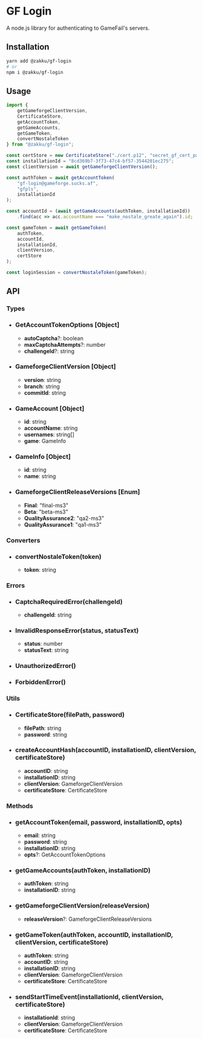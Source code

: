 # GF Login

A node.js library for authenticating to GameFail's servers.

## Installation

```bash
yarn add @zakku/gf-login
# or
npm i @zakku/gf-login
```

## Usage

```typescript
import {
    getGameforgeClientVersion,
    CertificateStore,
    getAccountToken,
    getGameAccounts,
    getGameToken,
    convertNostaleToken
} from "@zakku/gf-login";

const certStore = new CertificateStore("./cert.p12", "secret_gf_cert_password");
const installationId = "8cd369b7-3f73-47c4-bf57-3544201ec275";
const clientVersion = await getGameforgeClientVersion();

const authToken = await getAccountToken(
    "gf-login@gameforge.sucks.af",
    "gfpls",
    installationId
);

const accountId = (await getGameAccounts(authToken, installationId))
    .find(acc => acc.accountName === "make_nostale_greate_again").id;

const gameToken = await getGameToken(
    authToken,
    accountId,
    installationId,
    clientVersion,
    certStore
);

const loginSession = convertNostaleToken(gameToken);
```

## API

### Types

- ### GetAccountTokenOptions [Object]
    - **autoCaptcha**?: boolean
    - **maxCaptchaAttempts**?: number
    - **challengeId**?: string
- ### GameforgeClientVersion [Object]
    - **version**: string
    - **branch**: string
    - **commitId**: string
- ### GameAccount [Object]
    - **id**: string
    - **accountName**: string
    - **usernames**: string[]
    - **game**: GameInfo
- ### GameInfo [Object]
    - **id**: string
    - **name**: string
- ### GameforgeClientReleaseVersions [Enum]
    - **Final**: "final-ms3"
    - **Beta**: "beta-ms3"
    - **QualityAssurance2**: "qa2-ms3"
    - **QualityAssurance1**: "qa1-ms3"

### Converters

- ### convertNostaleToken(token)
    - **token**: string

### Errors

- ### CaptchaRequiredError(challengeId)
    - **challengeId**: string
- ### InvalidResponseError(status, statusText)
    - **status**: number
    - **statusText**: string
- ### UnauthorizedError()
- ### ForbiddenError()

### Utils

- ### CertificateStore(filePath, password)
    - **filePath**: string
    - **password**: string
- ### createAccountHash(accountID, installationID, clientVersion, certificateStore)
    - **accountID**: string
    - **installationID**: string
    - **clientVersion**: GameforgeClientVersion
    - **certificateStore**: CertificateStore

### Methods

- ### getAccountToken(email, password, installationID, opts)
    - **email**: string
    - **password**: string
    - **installationID**: string
    - **opts**?: GetAccountTokenOptions
- ### getGameAccounts(authToken, installationID)
    - **authToken**: string
    - **installationID**: string
- ### getGameforgeClientVersion(releaseVersion)
    - **releaseVersion**?: GameforgeClientReleaseVersions
- ### getGameToken(authToken, accountID, installationID, clientVersion, certificateStore)
    - **authToken**: string
    - **accountID**: string
    - **installationID**: string
    - **clientVersion**: GameforgeClientVersion
    - **certificateStore**: CertificateStore
- ### sendStartTimeEvent(installationId, clientVersion, certificateStore)
    - **installationId**: string
    - **clientVersion**: GameforgeClientVersion
    - **certificateStore**: CertificateStore